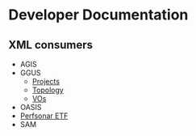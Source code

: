 Developer Documentation
=======================

XML consumers
-------------

- AGIS
- GGUS
  - [Projects](https://github.com/opensciencegrid/gracc-request/blob/83f3fab52b108b872009430773ce8f1a9fcbe659/config/gracc-request.toml#L42)
  - [Topology](https://github.com/opensciencegrid/gracc-request/blob/83f3fab52b108b872009430773ce8f1a9fcbe659/config/gracc-request.toml#L41)
  - [VOs](https://github.com/opensciencegrid/gracc-request/blob/83f3fab52b108b872009430773ce8f1a9fcbe659/config/gracc-request.toml#L40)
- OASIS
- [Perfsonar ETF](https://my.opensciencegrid.org/rgsummary/xml?summary_attrs_showservice=on&summary_attrs_showfqdn=on&gip_status_attrs_showtestresults=on&downtime_attrs_showpast=&account_type=cumulative_hours&ce_account_type=gip_vo&se_account_type=vo_transfer_volume&bdiitree_type=total_jobs&bdii_object=service&bdii_server=is-osg&start_type=7daysago&start_date=11%2F17%2F2014&end_type=now&all_resources=on&facility_sel%5B%5D=10009&gridtype=on&gridtype_1=on&active=on&active_value=1&disable_value=0)
- SAM
